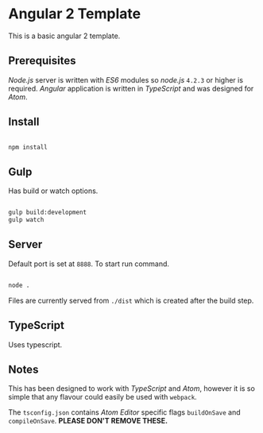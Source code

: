# Angular 2 Template

This is a basic angular 2 template.

## Prerequisites

*Node.js* server is written with *ES6* modules so *node.js* `4.2.3` or higher is required.
*Angular* application is written in *TypeScript* and was designed for *Atom*.

## Install
```bash

npm install

```

## Gulp

Has build or watch options.

```bash

gulp build:development
gulp watch

```

## Server

Default port is set at `8888`. To start run command.

```bash

node .

```

Files are currently served from `./dist` which is created after the build step.

## TypeScript

Uses typescript.

## Notes

This has been designed to work with *TypeScript* and *Atom*, however it is so simple that any flavour could easily be used with `webpack`.

The `tsconfig.json` contains *Atom Editor* specific flags `buildOnSave` and `compileOnSave`. **PLEASE DON'T REMOVE THESE.**
